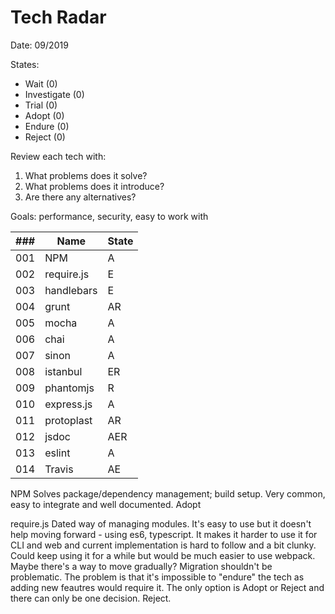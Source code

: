 # Tech Radar

Date: 09/2019

States: 
* Wait (0)
* Investigate (0) 
* Trial (0)
* Adopt (0) 
* Endure (0) 
* Reject (0)

Review each tech with:
1) What problems does it solve?
2) What problems does it introduce?
3) Are there any alternatives? 

Goals: performance, security, easy to work with

| ### | Name                 | State |
|-----|----------------------|-------|
| 001 | NPM                  | A     |
| 002 | require.js           | E     | webpack/es6/ts
| 003 | handlebars           | E     | 
| 004 | grunt                | AR    | webpack
| 005 | mocha                | A     |
| 006 | chai                 | A     |
| 007 | sinon                | A     |
| 008 | istanbul             | ER    | ?
| 009 | phantomjs            | R     | chromium
| 010 | express.js           | A     |
| 011 | protoplast           | AR    | rewrite in react
| 012 | jsdoc                | AER   | type script
| 013 | eslint               | A     |
| 014 | Travis               | AE    | github actions?

NPM
Solves package/dependency management; build setup. Very common, easy to integrate and well documented. 
Adopt

require.js
Dated way of managing modules. It's easy to use but it doesn't help moving forward - using es6, typescript. It makes it harder to use it for CLI and web and current implementation is hard to follow and a bit clunky. Could keep using it for a while but would be much easier to use webpack. Maybe there's a way to move gradually? Migration shouldn't be problematic. The problem is that it's impossible to "endure" the tech as adding new feautres would require it. The only option is Adopt or Reject and there can only be one decision.
Reject. 
